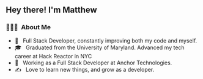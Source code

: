 <h2> Hey there! I'm <strong>Matthew</strong></h2>

<h3> 👨🏻‍💻 &nbsp;About Me </h3>

- 🤔 &nbsp; Full Stack Developer, constantly improving both my code and myself.
- 🎓 &nbsp; Graduated from the University of Maryland. Advanced my tech career at Hack Reactor in NYC
- 💼 &nbsp; Working as a Full Stack Developer at Anchor Technologies.
- ✍️ &nbsp; Love to learn new things, and grow as a developer.


